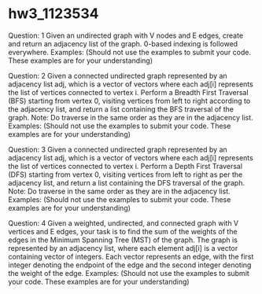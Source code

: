 # hw3_1123534

Question: 1
Given an undirected graph with V nodes and E edges, create and return an adjacency list of the graph. 0-based indexing is followed everywhere.
Examples: (Should not use the examples to submit your code. These examples are for your understanding)

Question: 2
Given a connected undirected graph represented by an adjacency list adj, which is a vector of vectors where each adj[i] represents the list of vertices connected to vertex i. Perform a Breadth First Traversal (BFS) starting from vertex 0, visiting vertices from left to right according to the adjacency list, and return a list containing the BFS traversal of the graph.
Note: Do traverse in the same order as they are in the adjacency list.
Examples: (Should not use the examples to submit your code. These examples are for your understanding)


Question: 3
Given a connected undirected graph represented by an adjacency list adj, which is a vector of vectors where each adj[i] represents the list of vertices connected to vertex i. Perform a Depth First Traversal (DFS) starting from vertex 0, visiting vertices from left to right as per the adjacency list, and return a list containing the DFS traversal of the graph.
Note: Do traverse in the same order as they are in the adjacency list.
Examples: (Should not use the examples to submit your code. These examples are for your understanding)

Question: 4
Given a weighted, undirected, and connected graph with V vertices and E edges, your task is to find the sum of the weights of the edges in the Minimum Spanning Tree (MST) of the graph. The graph is represented by an adjacency list, where each element adj[i] is a vector containing vector of integers. Each vector represents an edge, with the first integer denoting the endpoint of the edge and the second integer denoting the weight of the edge.
Examples: (Should not use the examples to submit your code. These examples are for your understanding)
